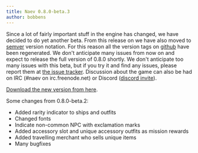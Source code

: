 ```yaml
---
title: Naev 0.8.0-beta.3
author: bobbens
---
```


Since a lot of fairly important stuff in the engine has changed, we have
decided to do yet another beta. From this release on we have also moved to
[semver](https://semver.org/) version notation. For this reason all the version
tags on [github](https://github.com/naev/naev/) have been regenerated. We don't
anticipate many issues from now on and expect to release the full version of
0.8.0 shortly.  We don't anticipate too many issues with this beta, but if you
try it and find any issues, please report them at [the issue
tracker](https://github.com/naev/naev/issues). Discussion about the game can
also be had on IRC (#naev on irc.freenode.net) or Discord ([discord
invite](https://discord.com/invite/nd2M5BR)).

[Download the new version from here](https://github.com/naev/naev/releases/tag/v0.8.0-beta.3).

Some changes from 0.8.0-beta.2:

* Added rarity indicator to ships and outfits
* Changed fonts
* Indicate non-common NPC with exclamation marks
* Added accessory slot and unique accessory outfits as mission rewards
* Added travelling merchant who sells unique items
* Many bugfixes
